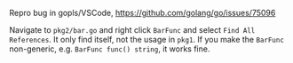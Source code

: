Repro bug in gopls/VSCode, https://github.com/golang/go/issues/75096

Navigate to `pkg2/bar.go` and right click `BarFunc` and select `Find All References`. It only find itself, not the usage in `pkg1`. If you make the `BarFunc` non-generic, e.g. `BarFunc func() string`, it works fine.

